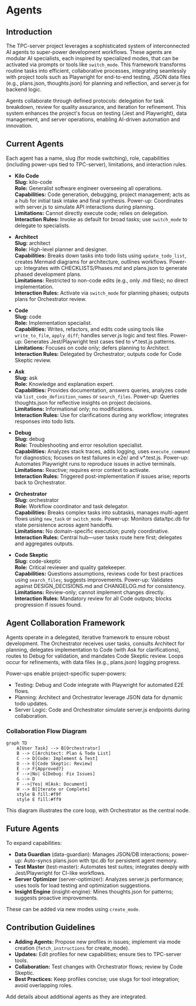 # Agents

## Introduction

The TPC-server project leverages a sophisticated system of interconnected AI agents to super-power development workflows. These agents are modular AI specialists, each inspired by specialized modes, that can be activated via prompts or tools like `switch_mode`. This framework transforms routine tasks into efficient, collaborative processes, integrating seamlessly with project tools such as Playwright for end-to-end testing, JSON data files (e.g., plans.json, thoughts.json) for planning and reflection, and server.js for backend logic.

Agents collaborate through defined protocols: delegation for task breakdown, review for quality assurance, and iteration for refinement. This system enhances the project's focus on testing (Jest and Playwright), data management, and server operations, enabling AI-driven automation and innovation.

## Current Agents

Each agent has a name, slug (for mode switching), role, capabilities (including power-ups tied to TPC-server), limitations, and interaction rules.

- **Kilo Code**  
  **Slug:** kilo-code  
  **Role:** Generalist software engineer overseeing all operations.  
  **Capabilities:** Code generation, debugging, project management; acts as a hub for initial task intake and final synthesis. Power-up: Coordinates with server.js to simulate API interactions during planning.  
  **Limitations:** Cannot directly execute code; relies on delegation.  
  **Interaction Rules:** Invoke as default for broad tasks; use `switch_mode` to delegate to specialists.

- **Architect**  
  **Slug:** architect  
  **Role:** High-level planner and designer.  
  **Capabilities:** Breaks down tasks into todo lists using `update_todo_list`, creates Mermaid diagrams for architecture, outlines workflows. Power-up: Integrates with CHECKLISTS/Phases.md and plans.json to generate phased development plans.  
  **Limitations:** Restricted to non-code edits (e.g., only .md files); no direct implementation.  
  **Interaction Rules:** Activate via `switch_mode` for planning phases; outputs plans for Orchestrator review.

- **Code**  
  **Slug:** code  
  **Role:** Implementation specialist.  
  **Capabilities:** Writes, refactors, and edits code using tools like `write_to_file`, `apply_diff`; handles server.js logic and test files. Power-up: Generates Jest/Playwright test cases tied to v*.test.js patterns.  
  **Limitations:** Focuses on code only; defers planning to Architect.  
  **Interaction Rules:** Delegated by Orchestrator; outputs code for Code Skeptic review.

- **Ask**  
  **Slug:** ask  
  **Role:** Knowledge and explanation expert.  
  **Capabilities:** Provides documentation, answers queries, analyzes code via `list_code_definition_names` or `search_files`. Power-up: Queries thoughts.json for reflective insights on project decisions.  
  **Limitations:** Informational only; no modifications.  
  **Interaction Rules:** Use for clarifications during any workflow; integrates responses into todo lists.

- **Debug**  
  **Slug:** debug  
  **Role:** Troubleshooting and error resolution specialist.  
  **Capabilities:** Analyzes stack traces, adds logging, uses `execute_command` for diagnostics; focuses on test failures in e2e/ and v*.test.js. Power-up: Automates Playwright runs to reproduce issues in active terminals.  
  **Limitations:** Reactive; requires error context to activate.  
  **Interaction Rules:** Triggered post-implementation if issues arise; reports back to Orchestrator.

- **Orchestrator**  
  **Slug:** orchestrator  
  **Role:** Workflow coordinator and task delegator.  
  **Capabilities:** Breaks complex tasks into subtasks, manages multi-agent flows using `new_task` or `switch_mode`. Power-up: Monitors data/tpc.db for state persistence across agent handoffs.  
  **Limitations:** No domain-specific execution; purely coordinative.  
  **Interaction Rules:** Central hub—user tasks route here first; delegates and aggregates outputs.

- **Code Skeptic**  
  **Slug:** code-skeptic  
  **Role:** Critical reviewer and quality gatekeeper.  
  **Capabilities:** Questions assumptions, reviews code for best practices using `search_files`; suggests improvements. Power-up: Validates against DESIGN_DECISIONS.md and CHANGELOG.md for consistency.  
  **Limitations:** Review-only; cannot implement changes directly.  
  **Interaction Rules:** Mandatory review for all Code outputs; blocks progression if issues found.

## Agent Collaboration Framework

Agents operate in a delegated, iterative framework to ensure robust development. The Orchestrator receives user tasks, consults Architect for planning, delegates implementation to Code (with Ask for clarifications), routes to Debug for validation, and mandates Code Skeptic review. Loops occur for refinements, with data files (e.g., plans.json) logging progress.

Power-ups enable project-specific super-powers:
- Testing: Debug and Code integrate with Playwright for automated E2E flows.
- Planning: Architect and Orchestrator leverage JSON data for dynamic todo updates.
- Server Logic: Code and Orchestrator simulate server.js endpoints during collaboration.

### Collaboration Flow Diagram

```mermaid
graph TD
    A[User Task] --> B[Orchestrator]
    B --> C[Architect: Plan & Todo List]
    C --> D[Code: Implement & Test]
    D --> E[Code Skeptic: Review]
    E --> F{Approved?}
    F -->|No| G[Debug: Fix Issues]
    G --> D
    F -->|Yes| H[Ask: Document]
    H --> B[Iterate or Complete]
    style B fill:#f9f
    style E fill:#ff9
```

This diagram illustrates the core loop, with Orchestrator as the central node.

## Future Agents

To expand capabilities:
- **Data Guardian** (data-guardian): Manages JSON/DB interactions; power-up: Auto-syncs plans.json with tpc.db for persistent agent memory.
- **Test Master** (test-master): Automates test suites; integrates deeply with Jest/Playwright for CI-like workflows.
- **Server Optimizer** (server-optimizer): Analyzes server.js performance; uses tools for load testing and optimization suggestions.
- **Insight Engine** (insight-engine): Mines thoughts.json for patterns; suggests proactive improvements.

These can be added via new modes using `create_mode`.

## Contribution Guidelines

- **Adding Agents:** Propose new profiles in issues; implement via mode creation (`fetch_instructions` for create_mode).
- **Updates:** Edit profiles for new capabilities; ensure ties to TPC-server tools.
- **Collaboration:** Test changes with Orchestrator flows; review by Code Skeptic.
- **Best Practices:** Keep profiles concise; use slugs for tool integration; avoid overlapping roles.

Add details about additional agents as they are integrated.